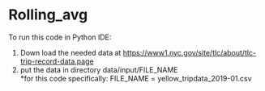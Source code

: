 # Rolling_avg
To run this code in Python IDE: 
1. Down load the needed data at https://www1.nyc.gov/site/tlc/about/tlc-trip-record-data.page
2. put the data in directory data/input/FILE_NAME  
  *for this code specifically: FILE_NAME = yellow_tripdata_2019-01.csv
